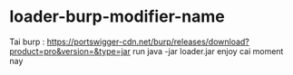 # loader-burp-modifier-name

Tai burp : https://portswigger-cdn.net/burp/releases/download?product=pro&version=&type=jar
run java -jar loader.jar
enjoy cai moment nay

